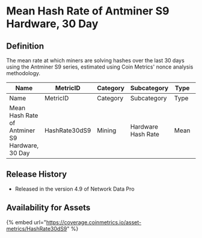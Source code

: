 # Mean Hash Rate of Antminer S9 Hardware, 30 Day

## Definition

The mean rate at which miners are solving hashes over the last 30 days using the Antminer S9 series, estimated using Coin Metrics' nonce analysis methodology.

<table data-header-hidden><thead><tr><th width="292">Name</th><th>MetricID</th><th>Category</th><th>Subcategory</th><th>Type</th><th>Unit</th><th>Interval</th></tr></thead><tbody><tr><td>Name</td><td>MetricID</td><td>Category</td><td>Subcategory</td><td>Type</td><td>Unit</td><td>Interval</td></tr><tr><td>Mean Hash Rate of Antminer S9 Hardware, 30 Day</td><td>HashRate30dS9</td><td>Mining</td><td>Hardware Hash Rate</td><td>Mean</td><td>Varies</td><td>30 days</td></tr></tbody></table>

## Release History

* Released in the version 4.9 of Network Data Pro

## Availability for Assets

{% embed url="https://coverage.coinmetrics.io/asset-metrics/HashRate30dS9" %}
